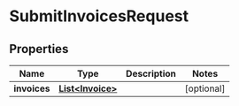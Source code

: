 # SubmitInvoicesRequest

## Properties
Name | Type | Description | Notes
------------ | ------------- | ------------- | -------------
**invoices** | [**List&lt;Invoice&gt;**](Invoice.md) |  |  [optional]
